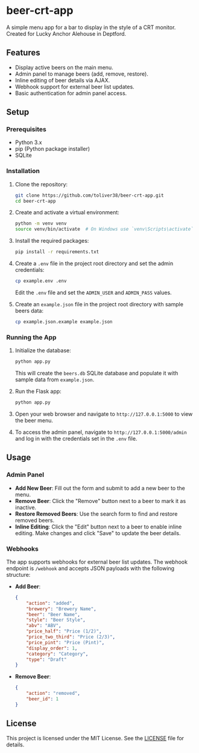 # beer-crt-app

A simple menu app for a bar to display in the style of a CRT monitor. Created for Lucky Anchor Alehouse in Deptford.

## Features

- Display active beers on the main menu.
- Admin panel to manage beers (add, remove, restore).
- Inline editing of beer details via AJAX.
- Webhook support for external beer list updates.
- Basic authentication for admin panel access.

## Setup

### Prerequisites

- Python 3.x
- pip (Python package installer)
- SQLite

### Installation

1. Clone the repository:

    ```sh
    git clone https://github.com/toliver38/beer-crt-app.git
    cd beer-crt-app
    ```

2. Create and activate a virtual environment:

    ```sh
    python -m venv venv
    source venv/bin/activate  # On Windows use `venv\Scripts\activate`
    ```

3. Install the required packages:

    ```sh
    pip install -r requirements.txt
    ```

4. Create a `.env` file in the project root directory and set the admin credentials:

    ```sh
    cp example.env .env
    ```

    Edit the `.env` file and set the `ADMIN_USER` and `ADMIN_PASS` values.

5. Create an `example.json` file in the project root directory with sample beers data:

    ```sh
    cp example.json.example example.json
    ```

### Running the App

1. Initialize the database:

    ```sh
    python app.py
    ```

    This will create the `beers.db` SQLite database and populate it with sample data from `example.json`.

2. Run the Flask app:

    ```sh
    python app.py
    ```

3. Open your web browser and navigate to `http://127.0.0.1:5000` to view the beer menu.

4. To access the admin panel, navigate to `http://127.0.0.1:5000/admin` and log in with the credentials set in the `.env` file.

## Usage

### Admin Panel

- **Add New Beer**: Fill out the form and submit to add a new beer to the menu.
- **Remove Beer**: Click the "Remove" button next to a beer to mark it as inactive.
- **Restore Removed Beers**: Use the search form to find and restore removed beers.
- **Inline Editing**: Click the "Edit" button next to a beer to enable inline editing. Make changes and click "Save" to update the beer details.

### Webhooks

The app supports webhooks for external beer list updates. The webhook endpoint is `/webhook` and accepts JSON payloads with the following structure:

- **Add Beer**:

    ```json
    {
        "action": "added",
        "brewery": "Brewery Name",
        "beer": "Beer Name",
        "style": "Beer Style",
        "abv": "ABV",
        "price_half": "Price (1/2)",
        "price_two_third": "Price (2/3)",
        "price_pint": "Price (Pint)",
        "display_order": 1,
        "category": "Category",
        "type": "Draft"
    }
    ```

- **Remove Beer**:

    ```json
    {
        "action": "removed",
        "beer_id": 1
    }
    ```

## License

This project is licensed under the MIT License. See the [LICENSE](LICENSE) file for details.
